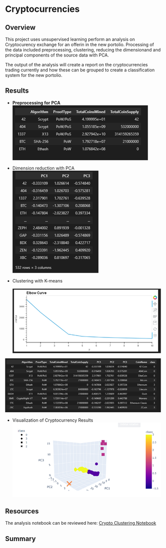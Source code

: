 # Cryptocurrencies

## Overview
This project uses unsupervised learning perform an analysis on Cryptocurency exchange for an offerin in the new portolio.  Processing of the data included
preprocessing, clustering, reducing the dimensionand and principal components of the source data with PCA.

The output of the analysis will create a report on the cryptocurrencies trading currently and how these can be grouped to create a classification system for the new portolio.

## Results
* <b>Preprocessing for PCA</b><br>
![Preprocessing](https://github.com/SusanFair/Cryptocurrencies/blob/main/Resources/preprocess_pca.PNG)

* Dimension reduction with PCA<br>
![Dimension Reduction](https://github.com/SusanFair/Cryptocurrencies/blob/main/Resources/dimension_reduction_pca.PNG)

* Clustering with K-means<br>
<br>![Elbow Curve for Kmeans](https://github.com/SusanFair/Cryptocurrencies/blob/main/Resources/Kmeans_elbow_curve.PNG)

![Alt text](https://github.com/SusanFair/Cryptocurrencies/blob/main/Resources/kmeans.PNG)

* Visualization of Cryptocurrency Results<br>
![Alt text](https://github.com/SusanFair/Cryptocurrencies/blob/main/Resources/interactive_pca_data.PNG)


## Resources
The analysis notebook can be reviewed here:  [Crypto Clustering Notebook](https://github.com/SusanFair/Cryptocurrencies/blob/main/crypto_clustering.ipynb)


## Summary

